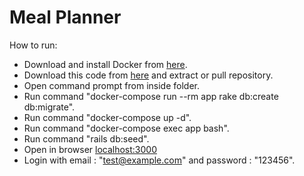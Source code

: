 # Meal Planner

How to run:

* Download and install Docker from [here](https://www.docker.com/).
* Download this code from [here](https://github.com/ValentinosGR/MealPlan/archive/refs/heads/main.zip) and extract or pull repository.
* Open command prompt from inside folder.
* Run command "docker-compose run --rm app rake db:create db:migrate".
* Run command "docker-compose up -d".
* Run command "docker-compose exec app bash".
* Run command "rails db:seed".
* Open in browser [localhost:3000](http://localhost:3000/)
* Login with email : "test@example.com" and password : "123456".
